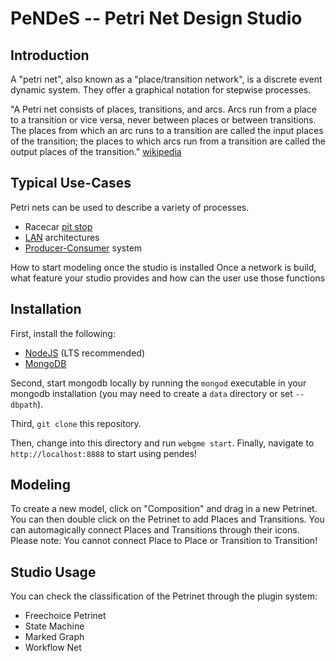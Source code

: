 # PeNDeS -- Petri Net Design Studio

## Introduction

A "petri net", also known as a "place/transition network", is a discrete event dynamic system. They offer a graphical notation for stepwise processes. 

"A Petri net consists of places, transitions, and arcs. Arcs run from a place to a transition or vice versa, never between places or between transitions. The places from which an arc runs to a transition are called the input places of the transition; the places to which arcs run from a transition are called the output places of the transition." [wikipedia](https://en.wikipedia.org/wiki/Petri_net)

## Typical Use-Cases
Petri nets can be used to describe a variety of processes. 

- Racecar [pit stop](http://www.lindstaedt.com.br/simuljogos/petriNets.pdf)
- [LAN](https://www.intechopen.com/books/petri-nets-applications) architectures
- [Producer-Consumer](https://inst.eecs.berkeley.edu/~ee249/fa07/discussions/PetriNets-Murata.pdf) system

How to start modeling once the studio is installed
Once a network is build, what feature your studio provides and how can the user use
those functions

## Installation
First, install the following:
- [NodeJS](https://nodejs.org/en/) (LTS recommended)
- [MongoDB](https://www.mongodb.com/)

Second, start mongodb locally by running the `mongod` executable in your mongodb installation (you may need to create a `data` directory or set `--dbpath`).

Third, `git clone` this repository.

Then, change into this directory and run `webgme start`. Finally, navigate to `http://localhost:8888` to start using pendes!

## Modeling
To create a new model, click on "Composition" and drag in a new Petrinet. You can then double click on the Petrinet to add Places and Transitions. You can automagically connect Places and Transitions through their icons. Please note: You cannot connect Place to Place or Transition to Transition!

## Studio Usage
You can check the classification of the Petrinet through the plugin system:
* Freechoice Petrinet
* State Machine
* Marked Graph
* Workflow Net

